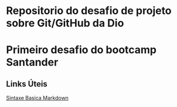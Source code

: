 # Repositorio do desafio de projeto sobre Git/GitHub da Dio

# Primeiro desafio do bootcamp Santander

## Links Úteis
[Sintaxe Basica Markdown](https://www.markdownquide.org/basic-sintax/)
